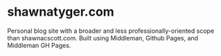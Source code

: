 shawnatyger.com
===============

Personal blog site with a broader and less professionally-oriented scope than shawnacscott.com. Built using Middleman, Github Pages, and Middleman GH Pages. 
